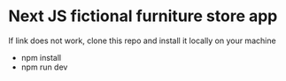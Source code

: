 # Next JS fictional furniture store app

If link does not work, clone this repo and install it locally on your machine

- npm install
- npm run dev
